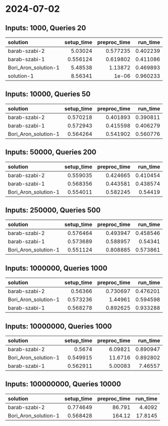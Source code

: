 # 2024-07-02

## Inputs: 1000, Queries 20

| solution             |   setup_time |   preproc_time |   run_time |
|:---------------------|-------------:|---------------:|-----------:|
| barab-szabi-2        |     5.03024  |       0.577235 |   0.402239 |
| barab-szabi-1        |     0.556124 |       0.619802 |   0.411086 |
| Bori_Aron_solution-1 |     5.48538  |       1.13872  |   0.469893 |
| solution-1           |     8.56341  |       1e-06    |   0.960233 |

## Inputs: 10000, Queries 50

| solution             |   setup_time |   preproc_time |   run_time |
|:---------------------|-------------:|---------------:|-----------:|
| barab-szabi-2        |     0.570218 |       0.401893 |   0.390811 |
| barab-szabi-1        |     0.572943 |       0.415598 |   0.406279 |
| Bori_Aron_solution-1 |     0.564264 |       0.541902 |   0.560776 |

## Inputs: 50000, Queries 200

| solution             |   setup_time |   preproc_time |   run_time |
|:---------------------|-------------:|---------------:|-----------:|
| barab-szabi-2        |     0.559035 |       0.424665 |   0.410454 |
| barab-szabi-1        |     0.568356 |       0.443581 |   0.438574 |
| Bori_Aron_solution-1 |     0.554011 |       0.582245 |   0.54419  |

## Inputs: 250000, Queries 500

| solution             |   setup_time |   preproc_time |   run_time |
|:---------------------|-------------:|---------------:|-----------:|
| barab-szabi-2        |     0.576464 |       0.493947 |   0.458546 |
| barab-szabi-1        |     0.573689 |       0.588957 |   0.54341  |
| Bori_Aron_solution-1 |     0.551124 |       0.808885 |   0.573861 |

## Inputs: 1000000, Queries 1000

| solution             |   setup_time |   preproc_time |   run_time |
|:---------------------|-------------:|---------------:|-----------:|
| barab-szabi-2        |     0.56366  |       0.730697 |   0.476201 |
| Bori_Aron_solution-1 |     0.573236 |       1.44961  |   0.594598 |
| barab-szabi-1        |     0.568278 |       0.892625 |   0.933288 |

## Inputs: 10000000, Queries 1000

| solution             |   setup_time |   preproc_time |   run_time |
|:---------------------|-------------:|---------------:|-----------:|
| barab-szabi-2        |     0.5674   |        6.09821 |   0.890947 |
| Bori_Aron_solution-1 |     0.549915 |       11.6716  |   0.892802 |
| barab-szabi-1        |     0.562911 |        5.00083 |   7.46557  |

## Inputs: 100000000, Queries 10000

| solution             |   setup_time |   preproc_time |   run_time |
|:---------------------|-------------:|---------------:|-----------:|
| barab-szabi-2        |     0.774649 |         86.791 |     4.4092 |
| Bori_Aron_solution-1 |     0.568428 |        164.12  |    17.8145 |